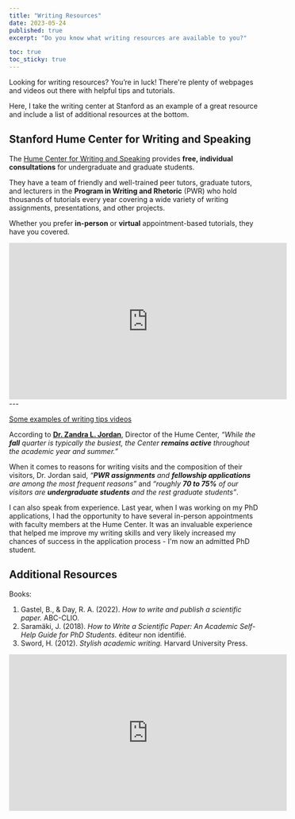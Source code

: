 ```yaml
---
title: "Writing Resources"
date: 2023-05-24
published: true
excerpt: "Do you know what writing resources are available to you?"

toc: true
toc_sticky: true
---
```


Looking for writing resources? You’re in luck! There're plenty of webpages and videos out there with helpful tips and tutorials. 

Here, I take the writing center at Stanford as an example of a great resource and include a list of additional resources at the bottom.

## Stanford Hume Center for Writing and Speaking

The <a href="https://hume.stanford.edu/">Hume Center for Writing and Speaking</a> provides **free, individual consultations** for undergraduate and graduate students. 

They have a team of friendly and well-trained peer tutors, graduate tutors, and lecturers in the **Program in Writing and Rhetoric** (PWR) who hold thousands of tutorials every year covering a wide variety of writing assignments, presentations, and other projects. 

Whether you prefer **in-person** or **virtual** appointment-based tutorials, they have you covered.

<iframe width="560" height="315" src="https://www.youtube.com/embed/rn3XUfC5WCY" title="YouTube video player" frameborder="0" allow="accelerometer; autoplay; clipboard-write; encrypted-media; gyroscope; picture-in-picture; web-share" allowfullscreen></iframe>
---

<a href="https://hume.stanford.edu/writing/undergraduate-students/writing-and-speaking-tips-videos-frosh">Some examples of writing tips videos</a>

According to <a href="https://profiles.stanford.edu/zandra-jordan">**Dr. Zandra L. Jordan**</a>, Director of the Hume Center, *“While the **fall** quarter is typically the busiest, the Center **remains active** throughout the academic year and summer.”*

When it comes to reasons for writing visits and the composition of their visitors, Dr. Jordan said, *“**PWR assignments** and **fellowship applications** are among the most frequent reasons”* and *“roughly **70 to 75%** of our visitors are **undergraduate students** and the rest graduate students”*.

I can also speak from experience. Last year, when I was working on my PhD applications, I had the opportunity to have several in-person appointments with faculty members at the Hume Center. It was an invaluable experience that helped me improve my writing skills and very likely increased my chances of success in the application process - I'm now an admitted PhD student.

## Additional Resources

Books:
1. Gastel, B., & Day, R. A. (2022). *How to write and publish a scientific paper.* ABC-CLIO.
2. Saramäki, J. (2018). *How to Write a Scientific Paper: An Academic Self-Help Guide for PhD Students.* éditeur non identifié.
3. Sword, H. (2012). *Stylish academic writing.* Harvard University Press.

<iframe width="560" height="315" src="https://www.youtube.com/embed/nQsRvAVSVeM" title="YouTube video player" frameborder="0" allow="accelerometer; autoplay; clipboard-write; encrypted-media; gyroscope; picture-in-picture; web-share" allowfullscreen></iframe>
